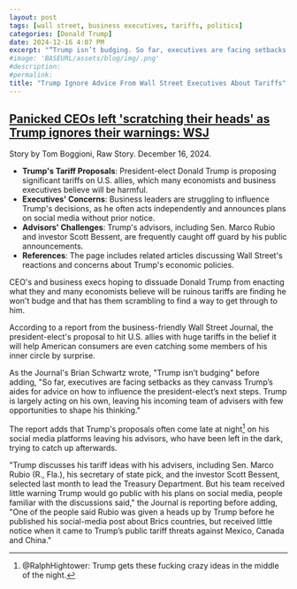 ```yaml
---
layout: post
tags: [wall street, business executives, tariffs, politics]
categories: [Donald Trump]
date: 2024-12-16 4:07 PM
excerpt: "“Trump isn’t budging. So far, executives are facing setbacks as they canvass Trump’s aides for advice on how to influence the president-elect’s next steps. Trump is largely acting on his own, leaving his incoming team of advisers with few opportunities to shape his thinking. Trump discusses his tariff ideas with his advisers, including Sen. Marco Rubio (T-FL), his secretary of state pick, and the investor Scott Bessent, selected last month to lead the Treasury Department. But his team received little warning Trump would go public with his plans on social media, people familiar with the discussions said. One of the people said Rubio was given a heads up by Trump before he published his social-media post about Brics countries, but received little notice when it came to Trump’s public tariff threats against Mexico, Canada and China.” – WSJ"
#image: 'BASEURL/assets/blog/img/.png'
#description:
#permalink:
title: "Trump Ignore Advice From Wall Street Executives About Tariffs"
---
```



## [Panicked CEOs left 'scratching their heads' as Trump ignores their warnings: WSJ](https://www.alternet.org/trump-wall-street/)

Story by Tom Boggioni, Raw Story. December 16, 2024.


- **Trump's Tariff Proposals**: President-elect Donald Trump is proposing significant tariffs on U.S. allies, which many economists and business executives believe will be harmful.
- **Executives' Concerns**: Business leaders are struggling to influence Trump's decisions, as he often acts independently and announces plans on social media without prior notice.
- **Advisors' Challenges**: Trump's advisors, including Sen. Marco Rubio and investor Scott Bessent, are frequently caught off guard by his public announcements.
- **References**: The page includes related articles discussing Wall Street's reactions and concerns about Trump's economic policies.

CEO's and business execs hoping to dissuade Donald Trump from enacting what they and many economists believe will be ruinous tariffs are finding he won't budge and that has them scrambling to find a way to get through to him.

According to a report from the business-friendly Wall Street Journal, the president-elect's proposal to hit U.S. allies with huge tariffs in the belief it will help American consumers are even catching some members of his inner circle by surprise.

As the Journal's Brian Schwartz wrote, "Trump isn’t budging" before adding, "So far, executives are facing setbacks as they canvass Trump’s aides for advice on how to influence the president-elect’s next steps. Trump is largely acting on his own, leaving his incoming team of advisers with few opportunities to shape his thinking."

The report adds that Trump's proposals often come late at night[^11] on his social media platforms leaving his advisors, who have been left in the dark, trying to catch up afterwards.

"Trump discusses his tariff ideas with his advisers, including Sen. Marco Rubio (R., Fla.), his secretary of state pick, and the investor Scott Bessent, selected last month to lead the Treasury Department. But his team received little warning Trump would go public with his plans on social media, people familiar with the discussions said," the Journal is reporting before adding, "One of the people said Rubio was given a heads up by Trump before he published his social-media post about Brics countries, but received little notice when it came to Trump’s public tariff threats against Mexico, Canada and China."

[^11]: @RalphHightower: Trump gets these fucking crazy ideas in the middle of the night. 
